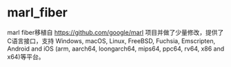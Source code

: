 # marl_fiber

marl fiber移植自 https://github.com/google/marl 项目并做了少量修改，提供了C语言接口，支持 Windows, macOS, Linux, FreeBSD, Fuchsia, Emscripten, Android and iOS (arm, aarch64, loongarch64, mips64, ppc64, rv64, x86 and x64)等平台。

